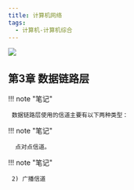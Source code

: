 ```yaml
---
title: 计算机网络
tags:
  - 计算机-计算机综合
---
```


![](https://cdn.weread.qq.com/weread/cover/38/YueWen_655484/t7_YueWen_655484.jpg)


## 第3章 数据链路层




!!! note "笔记"

	 数据链路层使用的信道主要有以下两种类型： 


!!! note "笔记"

	  点对点信道。 


!!! note "笔记"

	 2) 广播信道 

